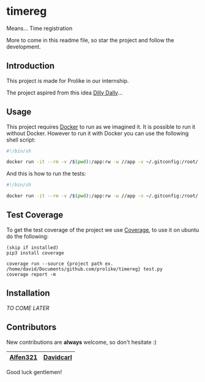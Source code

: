 # timereg
Means...
Time registration


More to come in this readme file, so star the project and follow the development.

## Introduction
This project is made for Prolike in our internship.

The project aspired from this idea [Dilly Dally](http://code.praqma.com/dilly-dally/)...

## Usage
This project requires [Docker](https://www.docker.com/) to run as we imagined it. It is possible to run it without Docker. However to run it with Docker you can use the following shell script:
```bash
#!/bin/sh

docker run -it --rm -v /$(pwd):/app:rw -w //app -v ~/.gitconfig:/root/.gitconfig/:rw --pid host --entrypoint /home/git-mytest.py prolike/timereg:latest "$@"
```

And this is how to run the tests:
```bash
#!/bin/sh

docker run -it --rm -v /$(pwd):/app:rw -w //app -v ~/.gitconfig:/root/.gitconfig/:rw --pid host --entrypoint /home/test.py prolike/timereg:latest "$@"
```

## Test Coverage
To get the test coverage of the project we use [Coverage](https://coverage.readthedocs.io/en/coverage-4.5.1a/), to use it on ubuntu do the following:

```
(skip if installed)
pip3 install coverage

coverage run --source {project path ex. /home/david/Documents/github.com/prolike/timereg} test.py
coverage report -m
```

## Installation
*TO COME LATER*

## Contributors

New contributions are **always** welcome, so don't hesitate :)

| [Alfen321](https://github.com/Alfen321) 	| [Davidcarl](https://github.com/DavidCarl) 	|
|----------	|-----------	|

Good luck gentlemen!